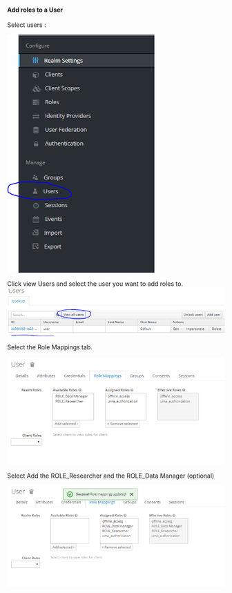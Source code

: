 
#### Add roles to a User
Select users : 

![img1](images/step1.png)

Click view Users and select the user you want to add roles to.
![img3](images/step3.png)

Select the Role Mappings tab.

![img4](images/step4.png)

Select Add the ROLE_Researcher and the ROLE_Data Manager (optional) 

![img5](images/step5.png)
